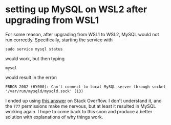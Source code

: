 # setting up MySQL on WSL2 after upgrading from WSL1

For some reason, after upgrading from WSL1 to WSL2, MySQL would not run correctly. Specifically, starting the service with

```
sudo service mysql status
```

would work, but then typing

```
mysql
```

would result in the error:

```
ERROR 2002 (HY000): Can't connect to local MySQL server through socket '/var/run/mysqld/mysqld.sock' (13)
```

I ended up using [this answer](https://stackoverflow.com/a/66949451/3422337) on Stack Overflow.
I don't understand it, and the `777` permissions make me nervous, but at least it resulted in
MySQL working again.  I hope to come back to this soon and produce a better solution with
explanations of why things work.
